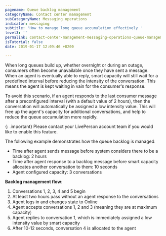 ```yaml
---
pagename: Queue backlog management
categoryName: Contact center management
subCategoryName: Messaging operations
indicator: messaging
subtitle: 'How to manage long queue accumulation effectively '
level3: ''
permalink: contact-center-management-messaging-operations-queue-management-queue-backlog-management.html
isTutorial: false
date: 2019-01-17 12:09:46 +0200

---
```

When long queues build up, whether overnight or during an outage, consumers often become unavailable once they have sent a message. When an agent is eventually able to reply, smart capacity will still wait for a predefined interval before reducing the intensity of the conversation. This means the agent is kept waiting in vain for the consumer's response.

To avoid this scenario, if an agent responds to the last consumer message after a preconfigured interval (with a default value of 2 hours), then the conversation will automatically be assigned a low intensity value. This will free up the agent's capacity for additional conversations, and help to reduce the queue accumulation more rapidly.

{: .important}
Please contact your LivePerson account team if you would like to enable this feature.

The following example demonstrates how the queue backlog is managed:

* Time after agent sends message before system considers there to be a backlog: 2 hours
* Time after agent response to a backlog message before smart capacity allocates another conversation to them: 10 seconds
* Agent configured capacity: 3 conversations

**Backlog management flow**:

1. Conversations 1, 2, 3, 4 and 5 begin
2. At least two hours pass without an agent response to the conversations
3. Agent logs in and changes state to Online
4. Agent accepts conversations 1, 2 and 3 (meaning they are at maximum capacity)
5. Agent replies to conversation 1, which is immediately assigned a low intensity value by smart capacity
6. After 10-12 seconds, conversation 4 is allocated to the agent
